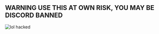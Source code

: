 ## WARNING USE THIS AT OWN RISK, YOU MAY BE DISCORD BANNED

![lol hacked](https://i.ytimg.com/vi/KEkrWRHCDQU/maxresdefault.jpg)
